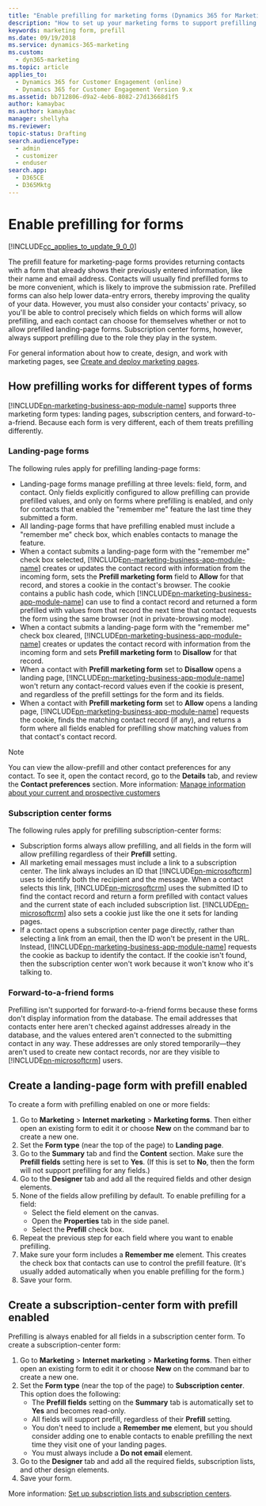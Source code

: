 ```yaml
---
title: "Enable prefilling for marketing forms (Dynamics 365 for Marketing) | Microsoft Docs"
description: "How to set up your marketing forms to support prefilling of form fields for returning contacts in Dynamics 365 for Marketing"
keywords: marketing form, prefill
ms.date: 09/19/2018
ms.service: dynamics-365-marketing
ms.custom: 
  - dyn365-marketing
ms.topic: article
applies_to: 
  - Dynamics 365 for Customer Engagement (online)
  - Dynamics 365 for Customer Engagement Version 9.x
ms.assetid: bb712806-d9a2-4eb6-8082-27d13668d1f5
author: kamaybac
ms.author: kamaybac
manager: shellyha
ms.reviewer:
topic-status: Drafting
search.audienceType: 
  - admin
  - customizer
  - enduser
search.app: 
  - D365CE
  - D365Mktg
---
```


# Enable prefilling for forms

[!INCLUDE[cc_applies_to_update_9_0_0](../includes/cc_applies_to_update_9_0_0.md)]

The prefill feature for marketing-page forms provides returning contacts with a form that already shows their previously entered information, like their name and email address. Contacts will usually find prefilled forms to be more convenient, which is likely to improve the submission rate. Prefilled forms can also help lower data-entry errors, thereby improving the quality of your data. However, you must also consider your contacts' privacy, so you'll be able to control precisely which fields on which forms will allow prefilling, and each contact can choose for themselves whether or not to allow prefilled landing-page forms. Subscription center forms, however, always support prefilling due to the role they play in the system.

For general information about how to create, design, and work with marketing pages, see [Create and deploy marketing pages](create-deploy-marketing-pages.md).

## How prefilling works for different types of forms

[!INCLUDE[pn-marketing-business-app-module-name](../includes/pn-marketing-business-app-module-name.md)] supports three marketing form types: landing pages, subscription centers, and forward-to-a-friend. Because each form is very different, each of them treats prefilling differently.

### Landing-page forms

The following rules apply for prefilling landing-page forms:

- Landing-page forms manage prefilling at three levels: field, form, and contact. Only fields explicitly configured to allow prefilling can provide prefilled values, and only on forms where prefilling is enabled, and only for contacts that enabled the "remember me" feature the last time they submitted a form.
- All landing-page forms that have prefilling enabled must include a "remember me" check box, which enables contacts to manage the feature.
- When a contact submits a landing-page form with the "remember me" check box selected, [!INCLUDE[pn-marketing-business-app-module-name](../includes/pn-marketing-business-app-module-name.md)] creates or updates the contact record with information from the incoming form, sets the **Prefill marketing form** field to **Allow** for that record,  and stores a cookie in the contact's browser. The cookie contains a public hash code, which [!INCLUDE[pn-marketing-business-app-module-name](../includes/pn-marketing-business-app-module-name.md)] can use to find a contact record and returned a form prefilled with values from that record the next time that contact requests the form using the same browser (not in private-browsing mode).
- When a contact submits a landing-page form with the "remember me" check box cleared, [!INCLUDE[pn-marketing-business-app-module-name](../includes/pn-marketing-business-app-module-name.md)] creates or updates the contact record with information from the incoming form and sets **Prefill marketing form** to **Disallow** for that record.
- When a contact with **Prefill marketing form** set to **Disallow** opens a landing page, [!INCLUDE[pn-marketing-business-app-module-name](../includes/pn-marketing-business-app-module-name.md)] won't return any contact-record values even if the cookie is present, and regardless of the prefill settings for the form and its fields.
- When a contact with **Prefill marketing form** set to **Allow** opens a landing page, [!INCLUDE[pn-marketing-business-app-module-name](../includes/pn-marketing-business-app-module-name.md)] requests the cookie, finds the matching contact record (if any), and returns a form where all fields enabled for prefilling show matching values from that contact's contact record.

> [!NOTE]
> You can view the allow-prefill and other contact preferences for any contact. To see it, open the contact record, go to the **Details** tab, and review the **Contact preferences** section. More information: [Manage information about your current and prospective customers](manage-customer-information.md)

### Subscription center forms

The following rules apply for prefilling subscription-center forms:

- Subscription forms always allow prefilling, and all fields in the form will allow prefilling regardless of their **Prefill** setting.
- All marketing email messages must include a link to a subscription center. The link always includes an ID that [!INCLUDE[pn-microsoftcrm](../includes/pn-microsoftcrm.md)] uses to identify both the recipient and the message. When a contact selects this link, [!INCLUDE[pn-microsoftcrm](../includes/pn-microsoftcrm.md)] uses the submitted ID to find the contact record and return a form prefilled with contact values and the current state of each included subscription list. [!INCLUDE[pn-microsoftcrm](../includes/pn-microsoftcrm.md)] also sets a cookie just like the one it sets for landing pages.
- If a contact opens a subscription center page directly, rather than selecting a link from an email, then the ID won't be present in the URL. Instead, [!INCLUDE[pn-marketing-business-app-module-name](../includes/pn-marketing-business-app-module-name.md)] requests the cookie as backup to identify the contact. If the cookie isn't found, then the subscription center won't work because it won't know who it's talking to.

### Forward-to-a-friend forms

Prefilling isn't supported for forward-to-a-friend forms because these forms don't display information from the database. The email addresses that contacts enter here aren't checked against addresses already in the database, and the values entered aren't connected to the submitting contact in any way. These addresses are only stored temporarily&mdash;they aren't used to create new contact records, nor are they visible to [!INCLUDE[pn-microsoftcrm](../includes/pn-microsoftcrm.md)] users.

## Create a landing-page form with prefill enabled

To create a form with prefilling enabled on one or more fields:

1. Go to **Marketing** > **Internet marketing** > **Marketing forms**. Then either open an existing form to edit it or choose **New** on the command bar to create a new one.
1. Set the **Form type** (near the top of the page) to **Landing page**.
1. Go to the **Summary** tab and find the **Content** section. Make sure the **Prefill fields** setting here is set to **Yes**. (If this is set to **No**, then the form will not support prefilling for any fields.)
1. Go to the **Designer** tab and add all the required fields and other design elements.
1. None of the fields allow prefilling by default. To enable prefilling for a field:
    - Select the field element on the canvas.
    - Open the **Properties** tab in the side panel.
    - Select the **Prefill** check box.
1. Repeat the previous step for each field where you want to enable prefilling.
1. Make sure your form includes a **Remember me** element. This creates the check box that contacts can use to control the prefill feature. (It's usually added automatically when you enable prefilling for the form.)
1. Save your form.

## Create a subscription-center form with prefill enabled

Prefilling is always enabled for all fields in a subscription center form. To create a subscription-center form:

1. Go to **Marketing** > **Internet marketing** > **Marketing forms**. Then either open an existing form to edit it or choose **New** on the command bar to create a new one.
1. Set the **Form type** (near the top of the page) to **Subscription center**. This option does the following:
   - The **Prefill fields** setting on the **Summary** tab is automatically set to **Yes** and becomes read-only.
   - All fields will support prefill, regardless of their **Prefill** setting.
   - You don't need to include a **Remember me** element, but you should consider adding one to enable contacts to enable prefilling the next time they visit one of your landing pages.
   - You must always include a **Do not email** element.
1. Go to the **Designer** tab and add all the required fields, subscription lists, and other design elements.
1. Save your form.

More information: [Set up subscription lists and subscription centers](set-up-subscription-center.md).
